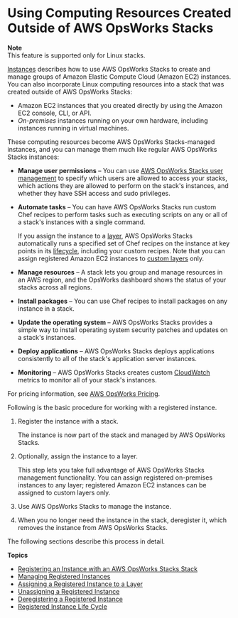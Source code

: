 # Using Computing Resources Created Outside of AWS OpsWorks Stacks<a name="registered-instances"></a>

**Note**  
This feature is supported only for Linux stacks\.

[Instances](workinginstances.md) describes how to use AWS OpsWorks Stacks to create and manage groups of Amazon Elastic Compute Cloud \(Amazon EC2\) instances\. You can also incorporate Linux computing resources into a stack that was created outside of AWS OpsWorks Stacks:
+ Amazon EC2 instances that you created directly by using the Amazon EC2 console, CLI, or API\.
+ *On\-premises* instances running on your own hardware, including instances running in virtual machines\.

These computing resources become AWS OpsWorks Stacks\-managed instances, and you can manage them much like regular AWS OpsWorks Stacks instances:
+ **Manage user permissions** – You can use [AWS OpsWorks Stacks user management](opsworks-security-users.md) to specify which users are allowed to access your stacks, which actions they are allowed to perform on the stack's instances, and whether they have SSH access and sudo privileges\. 
+ **Automate tasks** – You can have AWS OpsWorks Stacks run custom Chef recipes to perform tasks such as executing scripts on any or all of a stack's instances with a single command\.

  If you assign the instance to a [layer](workinglayers.md), AWS OpsWorks Stacks automatically runs a specified set of Chef recipes on the instance at key points in its [lifecycle](workingcookbook-events.md), including your custom recipes\. Note that you can assign registered Amazon EC2 instances to [custom layers](workinglayers-custom.md) only\.
+ **Manage resources** – A stack lets you group and manage resources in an AWS region, and the OpsWorks dashboard shows the status of your stacks across all regions\.
+ **Install packages** – You can use Chef recipes to install packages on any instance in a stack\.
+ **Update the operating system** – AWS OpsWorks Stacks provides a simple way to install operating system security patches and updates on a stack's instances\.
+ **Deploy applications** – AWS OpsWorks Stacks deploys applications consistently to all of the stack's application server instances\.
+ **Monitoring** – AWS OpsWorks Stacks creates custom [CloudWatch](http://docs.aws.amazon.com/AmazonCloudWatch/latest/DeveloperGuide/WhatIsCloudWatch.html) metrics to monitor all of your stack's instances\.

For pricing information, see [AWS OpsWorks Pricing](https://aws.amazon.com/opsworks/stacks/pricing/)\.

Following is the basic procedure for working with a registered instance\.

1. Register the instance with a stack\.

   The instance is now part of the stack and managed by AWS OpsWorks Stacks\.

1. Optionally, assign the instance to a layer\.

   This step lets you take full advantage of AWS OpsWorks Stacks management functionality\. You can assign registered on\-premises instances to any layer; registered Amazon EC2 instances can be assigned to custom layers only\.

1. Use AWS OpsWorks Stacks to manage the instance\.

1. When you no longer need the instance in the stack, deregister it, which removes the instance from AWS OpsWorks Stacks\.

The following sections describe this process in detail\.

**Topics**
+ [Registering an Instance with an AWS OpsWorks Stacks Stack](registered-instances-register.md)
+ [Managing Registered Instances](registered-instances-manage.md)
+ [Assigning a Registered Instance to a Layer](registered-instances-assign.md)
+ [Unassigning a Registered Instance](registered-instances-unassign.md)
+ [Deregistering a Registered Instance](registered-instances-deregister.md)
+ [Registered Instance Life Cycle](registered-instances-lifecycle.md)